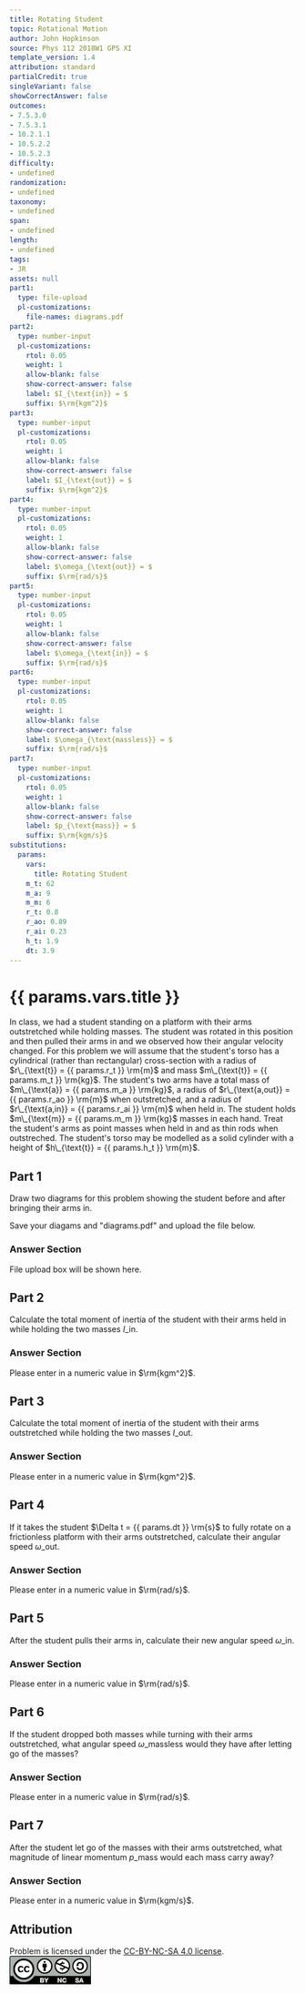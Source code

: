 ```yaml
---
title: Rotating Student
topic: Rotational Motion
author: John Hopkinson
source: Phys 112 2018W1 GPS XI
template_version: 1.4
attribution: standard
partialCredit: true
singleVariant: false
showCorrectAnswer: false
outcomes:
- 7.5.3.0
- 7.5.3.1
- 10.2.1.1
- 10.5.2.2
- 10.5.2.3
difficulty:
- undefined
randomization:
- undefined
taxonomy:
- undefined
span:
- undefined
length:
- undefined
tags:
- JR
assets: null
part1:
  type: file-upload
  pl-customizations:
    file-names: diagrams.pdf
part2:
  type: number-input
  pl-customizations:
    rtol: 0.05
    weight: 1
    allow-blank: false
    show-correct-answer: false
    label: $I_{\text{in}} = $
    suffix: $\rm{kgm^2}$
part3:
  type: number-input
  pl-customizations:
    rtol: 0.05
    weight: 1
    allow-blank: false
    show-correct-answer: false
    label: $I_{\text{out}} = $
    suffix: $\rm{kgm^2}$
part4:
  type: number-input
  pl-customizations:
    rtol: 0.05
    weight: 1
    allow-blank: false
    show-correct-answer: false
    label: $\omega_{\text{out}} = $
    suffix: $\rm{rad/s}$
part5:
  type: number-input
  pl-customizations:
    rtol: 0.05
    weight: 1
    allow-blank: false
    show-correct-answer: false
    label: $\omega_{\text{in}} = $
    suffix: $\rm{rad/s}$
part6:
  type: number-input
  pl-customizations:
    rtol: 0.05
    weight: 1
    allow-blank: false
    show-correct-answer: false
    label: $\omega_{\text{massless}} = $
    suffix: $\rm{rad/s}$
part7:
  type: number-input
  pl-customizations:
    rtol: 0.05
    weight: 1
    allow-blank: false
    show-correct-answer: false
    label: $p_{\text{mass}} = $
    suffix: $\rm{kgm/s}$
substitutions:
  params:
    vars:
      title: Rotating Student
    m_t: 62
    m_a: 9
    m_m: 6
    r_t: 0.8
    r_ao: 0.89
    r_ai: 0.23
    h_t: 1.9
    dt: 3.9
---
```

# {{ params.vars.title }}
In class, we had a student standing on a platform with their arms outstretched while holding masses. The student was rotated in this position and then pulled their arms in and we observed how their angular velocity changed. For this problem we will assume that the student's torso has a cylindrical (rather than rectangular) cross-section with a radius of $r\_{\text{t}} = {{ params.r_t }} \rm{m}$ and mass $m\_{\text{t}} = {{ params.m_t }} \rm{kg}$. The student's two arms have a total mass of $m\_{\text{a}} = {{ params.m_a }} \rm{kg}$, a radius of $r\_{\text{a,out}} = {{ params.r_ao }} \rm{m}$ when outstretched, and a radius of $r\_{\text{a,in}} = {{ params.r_ai }} \rm{m}$ when held in. The student holds $m\_{\text{m}} = {{ params.m_m }} \rm{kg}$ masses in each hand. Treat the student's arms as point masses when held in and as thin rods when outstreched. The student's torso may be modelled as a solid cylinder with a height of $h\_{\text{t}} = {{ params.h_t }} \rm{m}$.

## Part 1

Draw two diagrams for this problem showing the student before and after bringing their arms in.

Save your diagams and "diagrams.pdf" and upload the file below.

### Answer Section

File upload box will be shown here.

## Part 2

Calculate the total moment of inertia of the student with their arms held in while holding the two masses $I\_{\text{in}}$.

### Answer Section

Please enter in a numeric value in $\rm{kgm^2}$.

## Part 3

Calculate the total moment of inertia of the student with their arms outstretched while holding the two masses $I\_{\text{out}}$.

### Answer Section

Please enter in a numeric value in $\rm{kgm^2}$.

## Part 4

If it takes the student $\Delta t = {{ params.dt }} \rm{s}$ to fully rotate on a frictionless platform with their arms outstretched, calculate their angular speed $\omega\_{\text{out}}$.

### Answer Section

Please enter in a numeric value in $\rm{rad/s}$.

## Part 5

After the student pulls their arms in, calculate their new angular speed $\omega\_{\text{in}}$.

### Answer Section

Please enter in a numeric value in $\rm{rad/s}$.

## Part 6

If the student dropped both masses while turning with their arms outstretched, what angular speed $\omega\_{\text{massless}}$ would they have after letting go of the masses?

### Answer Section

Please enter in a numeric value in $\rm{rad/s}$.

## Part 7

After the student let go of the masses with their arms outstretched, what magnitude of linear momentum $p\_{\text{mass}}$ would each mass carry away?

### Answer Section

Please enter in a numeric value in $\rm{kgm/s}$.

## Attribution

Problem is licensed under the [CC-BY-NC-SA 4.0 license](https://creativecommons.org/licenses/by-nc-sa/4.0/).<br> ![The Creative Commons 4.0 license requiring attribution-BY, non-commercial-NC, and share-alike-SA license.](https://raw.githubusercontent.com/firasm/bits/master/by-nc-sa.png)